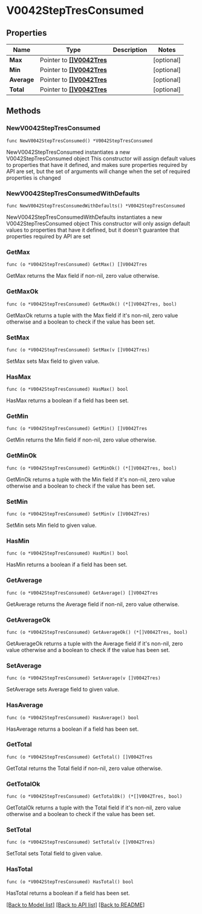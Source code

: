 # V0042StepTresConsumed

## Properties

Name | Type | Description | Notes
------------ | ------------- | ------------- | -------------
**Max** | Pointer to [**[]V0042Tres**](V0042Tres.md) |  | [optional] 
**Min** | Pointer to [**[]V0042Tres**](V0042Tres.md) |  | [optional] 
**Average** | Pointer to [**[]V0042Tres**](V0042Tres.md) |  | [optional] 
**Total** | Pointer to [**[]V0042Tres**](V0042Tres.md) |  | [optional] 

## Methods

### NewV0042StepTresConsumed

`func NewV0042StepTresConsumed() *V0042StepTresConsumed`

NewV0042StepTresConsumed instantiates a new V0042StepTresConsumed object
This constructor will assign default values to properties that have it defined,
and makes sure properties required by API are set, but the set of arguments
will change when the set of required properties is changed

### NewV0042StepTresConsumedWithDefaults

`func NewV0042StepTresConsumedWithDefaults() *V0042StepTresConsumed`

NewV0042StepTresConsumedWithDefaults instantiates a new V0042StepTresConsumed object
This constructor will only assign default values to properties that have it defined,
but it doesn't guarantee that properties required by API are set

### GetMax

`func (o *V0042StepTresConsumed) GetMax() []V0042Tres`

GetMax returns the Max field if non-nil, zero value otherwise.

### GetMaxOk

`func (o *V0042StepTresConsumed) GetMaxOk() (*[]V0042Tres, bool)`

GetMaxOk returns a tuple with the Max field if it's non-nil, zero value otherwise
and a boolean to check if the value has been set.

### SetMax

`func (o *V0042StepTresConsumed) SetMax(v []V0042Tres)`

SetMax sets Max field to given value.

### HasMax

`func (o *V0042StepTresConsumed) HasMax() bool`

HasMax returns a boolean if a field has been set.

### GetMin

`func (o *V0042StepTresConsumed) GetMin() []V0042Tres`

GetMin returns the Min field if non-nil, zero value otherwise.

### GetMinOk

`func (o *V0042StepTresConsumed) GetMinOk() (*[]V0042Tres, bool)`

GetMinOk returns a tuple with the Min field if it's non-nil, zero value otherwise
and a boolean to check if the value has been set.

### SetMin

`func (o *V0042StepTresConsumed) SetMin(v []V0042Tres)`

SetMin sets Min field to given value.

### HasMin

`func (o *V0042StepTresConsumed) HasMin() bool`

HasMin returns a boolean if a field has been set.

### GetAverage

`func (o *V0042StepTresConsumed) GetAverage() []V0042Tres`

GetAverage returns the Average field if non-nil, zero value otherwise.

### GetAverageOk

`func (o *V0042StepTresConsumed) GetAverageOk() (*[]V0042Tres, bool)`

GetAverageOk returns a tuple with the Average field if it's non-nil, zero value otherwise
and a boolean to check if the value has been set.

### SetAverage

`func (o *V0042StepTresConsumed) SetAverage(v []V0042Tres)`

SetAverage sets Average field to given value.

### HasAverage

`func (o *V0042StepTresConsumed) HasAverage() bool`

HasAverage returns a boolean if a field has been set.

### GetTotal

`func (o *V0042StepTresConsumed) GetTotal() []V0042Tres`

GetTotal returns the Total field if non-nil, zero value otherwise.

### GetTotalOk

`func (o *V0042StepTresConsumed) GetTotalOk() (*[]V0042Tres, bool)`

GetTotalOk returns a tuple with the Total field if it's non-nil, zero value otherwise
and a boolean to check if the value has been set.

### SetTotal

`func (o *V0042StepTresConsumed) SetTotal(v []V0042Tres)`

SetTotal sets Total field to given value.

### HasTotal

`func (o *V0042StepTresConsumed) HasTotal() bool`

HasTotal returns a boolean if a field has been set.


[[Back to Model list]](../README.md#documentation-for-models) [[Back to API list]](../README.md#documentation-for-api-endpoints) [[Back to README]](../README.md)


